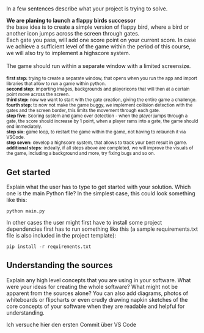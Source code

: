 

# <Project flappy_bird>

In a few sentences describe what your project is trying to solve.

**We are planing to launch a flappy birds successor**
<br>the base idea is to create a simple version of flappy bird, where a bird or another icon jumps across the screen through gates. 
<br>Each gate you pass, will add one score point on your current score. In case we achieve a sufficient level of the game within the period of this course, we will also try to implement a highscore system.
<br>
<br>The game should run within a separate window with a limited screensize. 
<br><br>
<sub>**first step:** trying to create a separate window, that opens when you run the app and import libraries that allow to run a game within python.</sub>
<br>
<sub>**second step:** importing images, backgrounds and playericons that will then at a certain point move across the screen.</sub><br>
<sub>**third step:** now we want to start with the gate creation, giving the entire game a challenge.</sub><br>
<sub>**fourth step:** to now not make the game buggy, we implement collision detection with the gates and the screen border, this limits the movement through each gate.</sub><br>
<sub>**step five:** Scoring system and game over detection - when the player jumps through a gate, the score should increase by 1 point, when a player rams into a gate, the game should end immediately.</sub><br>
<sub>**step six:** game loop, to restart the game within the game, not having to relaunch it via VSCode.</sub><br>
<sub>**step seven:** develop a highscore system, that allows to track your best result in game.</sub><br>
<sub>**additional steps:** indeally, if all steps above are completed, we will improve the visuals of the game, including a background and more, try fixing bugs and so on.</sub><br>


## Get started

Explain what the user has to type to get started with your solution. Which one
is the main Python file? In the simplest case, this could look something like
this:

``
    python main.py
``

In other cases the user might first have to install some project dependencies
first has to run something like this (a sample requirements.txt file is also
included in the project template):

``
    pip install -r requirements.txt
``

## Understanding the sources

Explain any high level concepts that you are using in your software. What were
your ideas for creating the whole software? What might not be apparent from the
sources alone? You can also add diagrams, photos of whiteboards or flipcharts
or even crudly drawing napkin sketches of the core concepts of your software
when they are readable and helpful for understanding.

Ich versuche hier den ersten Commit über VS Code
